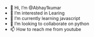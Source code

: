 - 👋 Hi, I’m @Abhay1kumar
- 👀 I’m interested in Learing
- 🌱 I’m currently learning javascript
- 💞️ I’m looking to collaborate on python
- 📫 How to reach me from youtube

<!---
Abhay1kumar/Abhay1kumar is a ✨ special ✨ repository because its `README.md` (this file) appears on your GitHub profile.
You can click the Preview link to take a look at your changes.
--->
